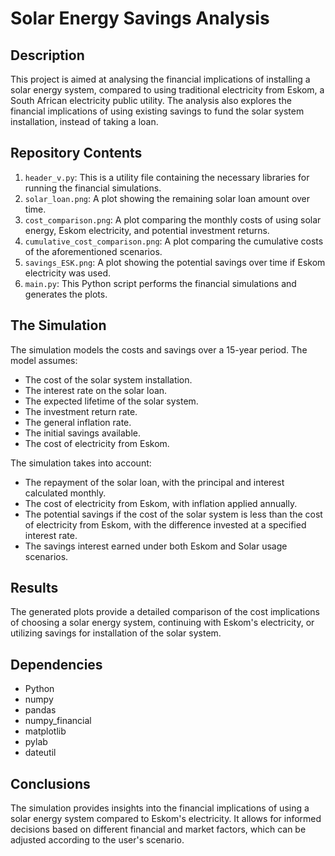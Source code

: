 # Solar Energy Savings Analysis

## Description

This project is aimed at analysing the financial implications of installing a solar energy system, compared to using traditional electricity from Eskom, a South African electricity public utility. The analysis also explores the financial implications of using existing savings to fund the solar system installation, instead of taking a loan. 

## Repository Contents

1. `header_v.py`: This is a utility file containing the necessary libraries for running the financial simulations.
2. `solar_loan.png`: A plot showing the remaining solar loan amount over time.
3. `cost_comparison.png`: A plot comparing the monthly costs of using solar energy, Eskom electricity, and potential investment returns.
4. `cumulative_cost_comparison.png`: A plot comparing the cumulative costs of the aforementioned scenarios.
5. `savings_ESK.png`: A plot showing the potential savings over time if Eskom electricity was used.
6. `main.py`: This Python script performs the financial simulations and generates the plots.

## The Simulation

The simulation models the costs and savings over a 15-year period. The model assumes:

- The cost of the solar system installation.
- The interest rate on the solar loan.
- The expected lifetime of the solar system.
- The investment return rate.
- The general inflation rate.
- The initial savings available.
- The cost of electricity from Eskom.

The simulation takes into account:

- The repayment of the solar loan, with the principal and interest calculated monthly.
- The cost of electricity from Eskom, with inflation applied annually.
- The potential savings if the cost of the solar system is less than the cost of electricity from Eskom, with the difference invested at a specified interest rate.
- The savings interest earned under both Eskom and Solar usage scenarios.

## Results

The generated plots provide a detailed comparison of the cost implications of choosing a solar energy system, continuing with Eskom's electricity, or utilizing savings for installation of the solar system.


## Dependencies

- Python
- numpy
- pandas
- numpy_financial
- matplotlib
- pylab
- dateutil

## Conclusions

The simulation provides insights into the financial implications of using a solar energy system compared to Eskom's electricity. It allows for informed decisions based on different financial and market factors, which can be adjusted according to the user's scenario.
